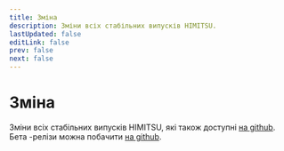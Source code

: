 ```yaml
---
title: Зміна
description: Зміни всіх стабільних випусків HIMITSU.
lastUpdated: false
editLink: false
prev: false
next: false
---
```


# Зміна

Зміни всіх стабільних випусків HIMITSU, які також доступні [на github](https://github.com/RepoDevil/Himitsu/releases). Бета -релізи можна побачити [на github](https://github.com/RepoDevil/TsubakiBuilder/releases).

<ChangelogsList />

